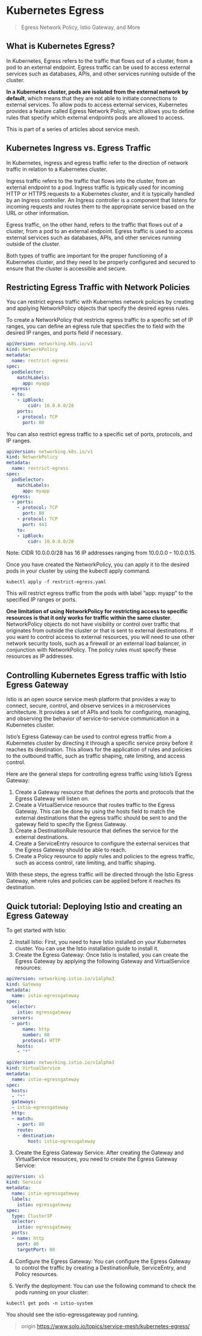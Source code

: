 # Kubernetes Egress
  > Egress Network Policy, Istio Gateway, and More

## What is Kubernetes Egress?

In Kubernetes, Egress refers to the traffic that flows out of a cluster, from a pod to an external endpoint. Egress traffic can be used to access external services such as databases, APIs, and other services running outside of the cluster.

<b>In a Kubernetes cluster, pods are isolated from the external network by default</b>, which means that they are not able to initiate connections to external services. To allow pods to access external services, Kubernetes provides a feature called Egress Network Policy, which allows you to define rules that specify which external endpoints pods are allowed to access.

This is part of a series of articles about service mesh.


## Kubernetes Ingress vs. Egress Traffic

In Kubernetes, ingress and egress traffic refer to the direction of network traffic in relation to a Kubernetes cluster.

Ingress traffic refers to the traffic that flows into the cluster, from an external endpoint to a pod. Ingress traffic is typically used for incoming HTTP or HTTPS requests to a Kubernetes cluster, and it is typically handled by an Ingress controller. An Ingress controller is a component that listens for incoming requests and routes them to the appropriate service based on the URL or other information.

Egress traffic, on the other hand, refers to the traffic that flows out of a cluster, from a pod to an external endpoint. Egress traffic is used to access external services such as databases, APIs, and other services running outside of the cluster.

Both types of traffic are important for the proper functioning of a Kubernetes cluster, and they need to be properly configured and secured to ensure that the cluster is accessible and secure.

## Restricting Egress Traffic with Network Policies

You can restrict egress traffic with Kubernetes network policies by creating and applying NetworkPolicy objects that specify the desired egress rules.

To create a NetworkPolicy that restricts egress traffic to a specific set of IP ranges, you can define an egress rule that specifies the to field with the desired IP ranges, and ports field if necessary.

```yaml
apiVersion: networking.k8s.io/v1
kind: NetworkPolicy
metadata:
  name: restrict-egress
spec:
  podSelector:
    matchLabels:
      app: myapp
  egress:
  - to:
    - ipBlock:
        cidr: 10.0.0.0/28
    ports:
    - protocol: TCP
      port: 80
```


You can also restrict egress traffic to a specific set of ports, protocols, and IP ranges.

```yaml
apiVersion: networking.k8s.io/v1
kind: NetworkPolicy
metadata:
  name: restrict-egress
spec:
  podSelector:
    matchLabels:
      app: myapp
  egress:
  - ports:
    - protocol: TCP
      port: 80
    - protocol: TCP
      port: 443
    to:
    - ipBlock:
        cidr: 10.0.0.0/28
```

Note: CIDR 10.0.0.0/28 has 16 IP addresses ranging from 10.0.0.0 – 10.0.0.15.

Once you have created the NetworkPolicy, you can apply it to the desired pods in your cluster by using the kubectl apply command.

```shell
kubectl apply -f restrict-egress.yaml
```

This will restrict egress traffic from the pods with label “app: myapp” to the specified IP ranges or ports.

<b>One limitation of using NetworkPolicy for restricting access to specific resources is that it only works for traffic within the same cluster</b>. NetworkPolicy objects do not have visibility or control over traffic that originates from outside the cluster or that is sent to external destinations. If you want to control access to external resources, you will need to use other network security tools, such as a firewall or an external load balancer, in conjunction with NetworkPolicy. The policy rules must specify these resources as IP addresses. 

## Controlling Kubernetes Egress traffic with Istio Egress Gateway

Istio is an open source service mesh platform that provides a way to connect, secure, control, and observe services in a microservices architecture. It provides a set of APIs and tools for configuring, managing, and observing the behavior of service-to-service communication in a Kubernetes cluster.

Istio’s Egress Gateway can be used to control egress traffic from a Kubernetes cluster by directing it through a specific service proxy before it reaches its destination. This allows for the application of rules and policies to the outbound traffic, such as traffic shaping, rate limiting, and access control.

Here are the general steps for controlling egress traffic using Istio’s Egress Gateway:

1. Create a Gateway resource that defines the ports and protocols that the Egress Gateway will listen on.
2. Create a VirtualService resource that routes traffic to the Egress Gateway. This can be done by using the hosts field to match the external destinations that the egress traffic should be sent to and the gateway field to specify the Egress Gateway.
3. Create a DestinationRule resource that defines the service for the external destinations.
4. Create a ServiceEntry resource to configure the external services that the Egress Gateway should be able to reach.
5. Create a Policy resource to apply rules and policies to the egress traffic, such as access control, rate limiting, and traffic shaping.


With these steps, the egress traffic will be directed through the Istio Egress Gateway, where rules and policies can be applied before it reaches its destination.

## Quick tutorial: Deploying Istio and creating an Egress Gateway

To get started with Istio:

2. Install Istio: First, you need to have Istio installed on your Kubernetes cluster. You can use the Istio installation guide to install it.
2. Create the Egress Gateway: Once Istio is installed, you can create the Egress Gateway by applying the following Gateway and VirtualService resources:


```yaml 
apiVersion: networking.istio.io/v1alpha3
kind: Gateway
metadata:
  name: istio-egressgateway
spec:
  selector:
    istio: egressgateway
  servers:
  - port:
      name: http
      number: 80
      protocol: HTTP
    hosts:
    - "*"
```

```yaml
apiVersion: networking.istio.io/v1alpha3
kind: VirtualService
metadata:
  name: istio-egressgateway
spec:
  hosts:
  - "*"
  gateways:
  - istio-egressgateway
  http:
  - match:
    - port: 80
    route:
    - destination:
        host: istio-egressgateway
```

3. Create the Egress Gateway Service: After creating the Gateway and VirtualService resources, you need to create the Egress Gateway Service:

```yaml
apiVersion: v1
kind: Service
metadata:
  name: istio-egressgateway
  labels:
    istio: egressgateway
spec:
  type: ClusterIP
  selector:
    istio: egressgateway
  ports:
  - name: http
    port: 80
    targetPort: 80
```

4. Configure the Egress Gateway: You can configure the Egress Gateway to control the traffic by creating a DestinationRule, ServiceEntry, and Policy resources.

5. Verify the deployment: You can use the following command to check the pods running on your cluster:

```shell
kubectl get pods -n istio-system
```

You should see the istio-egressgateway pod running.


> origin https://www.solo.io/topics/service-mesh/kubernetes-egress/